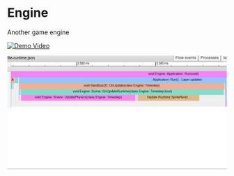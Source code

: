 # Engine
Another game engine

[![Demo Video](https://img.youtube.com/vi/KETwM3-z2Z4/0.jpg)](https://www.youtube.com/watch?v=KETwM3-z2Z4)


![Capture](Capture.PNG)
